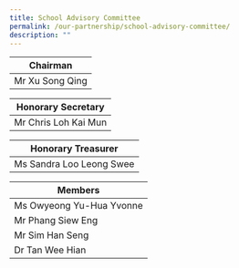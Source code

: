```yaml
---
title: School Advisory Committee
permalink: /our-partnership/school-advisory-committee/
description: ""
---
```

|  Chairman  |
|---|
|  Mr Xu Song Qing |<br>

| Honorary Secretary |
|---|
| Mr Chris Loh Kai Mun |<br>

|   Honorary Treasurer    |
|---|
| Ms Sandra Loo Leong Swee |<br>

|   Members   |
|---|
| Ms Owyeong Yu-Hua Yvonne
| Mr Phang Siew Eng
| Mr Sim Han Seng
| Dr Tan Wee Hian